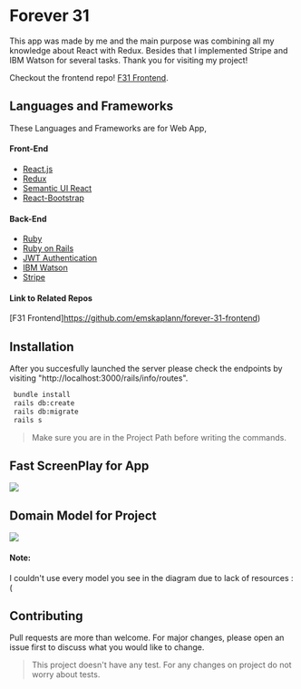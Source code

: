 # Forever 31
This app was made by me and the main purpose was combining all my knowledge about React with Redux. Besides that I implemented Stripe and IBM Watson for several tasks. Thank you for visiting my project!

Checkout the frontend repo! [F31 Frontend](https://github.com/emskaplann/forever-31-frontend).
## Languages and Frameworks
These Languages and Frameworks are for Web App,
#### Front-End
* [React.js](https://reactjs.org/)
* [Redux](https://redux.js.org/)
* [Semantic UI React](https://react.semantic-ui.com/)
* [React-Bootstrap](https://react-bootstrap.github.io/)

#### Back-End
* [Ruby](https://www.ruby-lang.org/tr/)
* [Ruby on Rails](https://rubyonrails.org/)
* [JWT Authentication](https://jwt.io/)
* [IBM Watson](https://www.ibm.com/watson)
* [Stripe](https://stripe.com/)

#### Link to Related Repos
[F31 Frontend]https://github.com/emskaplann/forever-31-frontend)

## Installation
After you succesfully launched the server please check the endpoints by visiting "http://localhost:3000/rails/info/routes".

```bash
 bundle install
 rails db:create
 rails db:migrate
 rails s
```
> Make sure you are in the Project Path before writing the commands.

## Fast ScreenPlay for App
![](https://media.giphy.com/media/LSvWVRbZmfvjD3Cwdf/giphy.gif)

## Domain Model for Project
![](https://i.ibb.co/kgr12JL/f31-domain-model.png)
#### Note:
I couldn't use every model you see in the diagram due to lack of resources :(

## Contributing
Pull requests are more than welcome. For major changes, please open an issue first to discuss what you would like to change.

> This project doesn't have any test. For any changes on project do not worry about tests.

